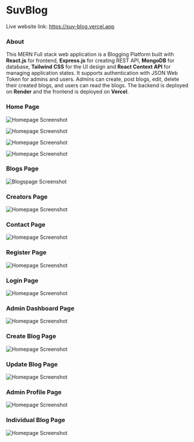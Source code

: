 # SuvBlog

Live website link: https://suv-blog.vercel.app


### About

This MERN Full stack web application is a Blogging Platform built with __React.js__ for frontend,
__Express.js__ for creating REST API, __MongoDB__ for database, __Tailwind CSS__ for the UI design and __React Context API__ for managing application states. It supports authentication with JSON Web Token for admins and users. Admins can create, post blogs, edit, delete their created blogs, and users can read the blogs. The backend is deployed on __Render__ and the frontend is deployed on __Vercel__.


### Home Page

![Homepage Screenshot](frontend/public/screenshots/home1.png)

![Homepage Screenshot](frontend/public/screenshots/home2.JPG)

![Homepage Screenshot](frontend/public/screenshots/home3.JPG)

![Homepage Screenshot](frontend/public/screenshots/home4.JPG)


### Blogs Page

![Blogspage Screenshot](frontend/public/screenshots/blogs1.JPG)


### Creators Page

![Homepage Screenshot](frontend/public/screenshots/creators1.JPG)


### Contact Page

![Homepage Screenshot](frontend/public/screenshots/contact.JPG)


### Register Page

![Homepage Screenshot](frontend/public/screenshots/register.JPG)


### Login Page

![Homepage Screenshot](frontend/public/screenshots/login.JPG)


### Admin Dashboard Page

![Homepage Screenshot](frontend/public/screenshots/dashboard.JPG)


### Create Blog Page

![Homepage Screenshot](frontend/public/screenshots/createBlog.JPG)


### Update Blog Page

![Homepage Screenshot](frontend/public/screenshots/updateBlog.JPG)


### Admin Profile Page

![Homepage Screenshot](frontend/public/screenshots/profile.JPG)


### Individual Blog Page

![Homepage Screenshot](frontend/public/screenshots/blog.JPG)
